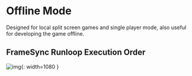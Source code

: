 # **Offline Mode**
Designed for local split screen games and single player mode, also useful for developing the game offline.

## **FrameSync Runloop Execution Order**
![img](./../../assets/framesync/offline1080.png){: width=1080 }